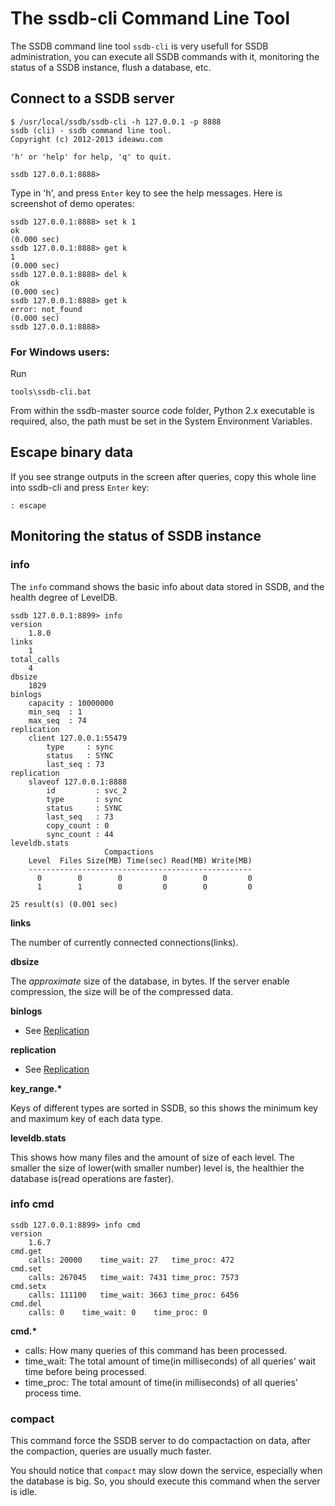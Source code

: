 # The ssdb-cli Command Line Tool

The SSDB command line tool ```ssdb-cli``` is very usefull for SSDB administration, you can execute all SSDB commands with it, monitoring the status of a SSDB instance, flush a database, etc.

## Connect to a SSDB server

	$ /usr/local/ssdb/ssdb-cli -h 127.0.0.1 -p 8888
    ssdb (cli) - ssdb command line tool.
    Copyright (c) 2012-2013 ideawu.com
    
	'h' or 'help' for help, 'q' to quit.
    
	ssdb 127.0.0.1:8888>

Type in 'h', and press ```Enter``` key to see the help messages. Here is screenshot of demo operates:

	ssdb 127.0.0.1:8888> set k 1
    ok
    (0.000 sec)
    ssdb 127.0.0.1:8888> get k
    1
    (0.000 sec)
    ssdb 127.0.0.1:8888> del k
    ok
    (0.000 sec)
    ssdb 127.0.0.1:8888> get k
    error: not_found
    (0.000 sec)
    ssdb 127.0.0.1:8888>

### For <span class="label label-info">Windows</span> users:

Run

	tools\ssdb-cli.bat

From within the ssdb-master source code folder, Python 2.x executable is required, also, the path must be set in the System Environment Variables.

## Escape binary data

If you see strange outputs in the screen after queries, copy this whole line into ssdb-cli and press `Enter` key:

	: escape

## Monitoring the status of SSDB instance

### info

The ```info``` command shows the basic info about data stored in SSDB, and the health degree of LevelDB.

	ssdb 127.0.0.1:8899> info
	version
	    1.8.0
	links
	    1
	total_calls
	    4
	dbsize
	    1829
	binlogs
        capacity : 10000000
        min_seq  : 1
        max_seq  : 74
	replication
	    client 127.0.0.1:55479
	        type     : sync
	        status   : SYNC
	        last_seq : 73
	replication
	    slaveof 127.0.0.1:8888
	        id         : svc_2
	        type       : sync
	        status     : SYNC
	        last_seq   : 73
	        copy_count : 0
	        sync_count : 44
	leveldb.stats
	                     Compactions
	    Level  Files Size(MB) Time(sec) Read(MB) Write(MB)
	    --------------------------------------------------
	      0        0        0         0        0         0
	      1        1        0         0        0         0
	
	25 result(s) (0.001 sec)

__links__

The number of currently connected connections(links).

__dbsize__

The *approximate* size of the database, in bytes. If the server enable compression, the size will be of the compressed data.

__binlogs__

* See [Replication](./replication.html)

__replication__

* See [Replication](./replication.html)

__key\_range.*__

Keys of different types are sorted in SSDB, so this shows the minimum key and maximum key of each data type.

__leveldb.stats__

This shows how many files and the amount of size of each level. The smaller the size of lower(with smaller number) level is, the healthier the database is(read operations are faster).

### info cmd

	ssdb 127.0.0.1:8899> info cmd
	version
		1.6.7
	cmd.get
		calls: 20000	time_wait: 27	time_proc: 472
	cmd.set
		calls: 267045	time_wait: 7431	time_proc: 7573
	cmd.setx
		calls: 111100	time_wait: 3663	time_proc: 6456
	cmd.del
		calls: 0	time_wait: 0	time_proc: 0

__cmd.*__

* calls: How many queries of this command has been processed.
* time_wait: The total amount of time(in milliseconds) of all queries' wait time before being processed.
* time_proc: The total amount of time(in milliseconds) of all queries' process time.

### compact

This command force the SSDB server to do compactaction on data, after the compaction, queries are usually much faster.

You should notice that ```compact``` may slow down the service, especially when the database is big. So, you should execute this command when the server is idle.
